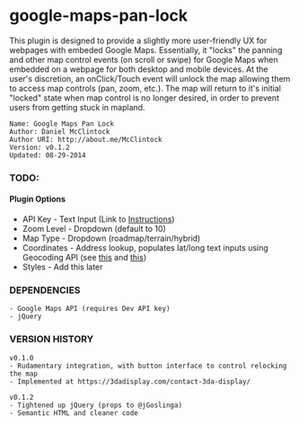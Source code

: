 google-maps-pan-lock
====================

This plugin is designed to provide a slightly more user-friendly UX for webpages with embeded Google Maps. Essentially, it "locks" the panning and other map control events (on scroll or swipe) for Google Maps when embedded on a webpage for both desktop and mobile devices. At the user's discretion, an onClick/Touch event will unlock the map allowing them to access map controls (pan, zoom, etc.). The map will return to it's initial "locked" state when map control is no longer desired, in order to prevent users from getting stuck in mapland.

```
Name: Google Maps Pan Lock
Author: Daniel McClintock
Author URI: http://about.me/McClintock
Version: v0.1.2
Updated: 08-29-2014
```

### TODO:

#### Plugin Options

- API Key - Text Input (Link to [Instructions](https://developers.google.com/maps/documentation/javascript/tutorial#api_key))
- Zoom Level - Dropdown (default to 10)
- Map Type - Dropdown (roadmap/terrain/hybrid)
- Coordinates - Address lookup, populates lat/long text inputs using Geocoding API (see [this](https://developers.google.com/maps/documentation/javascript/v2/services?csw=1#Geocoding) and [this](https://developers.google.com/maps/documentation/geocoding/index#geocoding))
- Styles - Add this later

### DEPENDENCIES

	- Google Maps API (requires Dev API key)
	- jQuery

### VERSION HISTORY

```
v0.1.0
- Rudamentary integration, with button interface to control relocking the map
- Implemented at https://3dadisplay.com/contact-3da-display/

v0.1.2
- Tightened up jQuery (props to @jGoslinga)
- Semantic HTML and cleaner code
```
